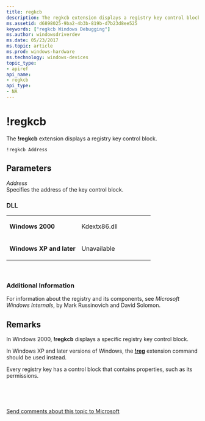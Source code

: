 ```yaml
---
title: regkcb
description: The regkcb extension displays a registry key control block.
ms.assetid: d6898025-9ba2-4b3b-819b-d7b23d8ee525
keywords: ["regkcb Windows Debugging"]
ms.author: windowsdriverdev
ms.date: 05/23/2017
ms.topic: article
ms.prod: windows-hardware
ms.technology: windows-devices
topic_type:
- apiref
api_name:
- regkcb
api_type:
- NA
---
```


# !regkcb


The **!regkcb** extension displays a registry key control block.

```
!regkcb Address 
```

## <span id="ddk__regkcb_dbg"></span><span id="DDK__REGKCB_DBG"></span>Parameters


<span id="_______Address______"></span><span id="_______address______"></span><span id="_______ADDRESS______"></span> *Address*   
Specifies the address of the key control block.

### <span id="DLL"></span><span id="dll"></span>DLL

<table>
<colgroup>
<col width="50%" />
<col width="50%" />
</colgroup>
<tbody>
<tr class="odd">
<td align="left"><p><strong>Windows 2000</strong></p></td>
<td align="left"><p>Kdextx86.dll</p></td>
</tr>
<tr class="even">
<td align="left"><p><strong>Windows XP and later</strong></p></td>
<td align="left"><p>Unavailable</p></td>
</tr>
</tbody>
</table>

 

### <span id="Additional_Information"></span><span id="additional_information"></span><span id="ADDITIONAL_INFORMATION"></span>Additional Information

For information about the registry and its components, see *Microsoft Windows Internals*, by Mark Russinovich and David Solomon.

Remarks
-------

In Windows 2000, **!regkcb** displays a specific registry key control block.

In Windows XP and later versions of Windows, the [**!reg**](-reg.md) extension command should be used instead.

Every registry key has a control block that contains properties, such as its permissions.

 

 

[Send comments about this topic to Microsoft](mailto:wsddocfb@microsoft.com?subject=Documentation%20feedback%20[debugger\debugger]:%20!regkcb%20%20RELEASE:%20%285/15/2017%29&body=%0A%0APRIVACY%20STATEMENT%0A%0AWe%20use%20your%20feedback%20to%20improve%20the%20documentation.%20We%20don't%20use%20your%20email%20address%20for%20any%20other%20purpose,%20and%20we'll%20remove%20your%20email%20address%20from%20our%20system%20after%20the%20issue%20that%20you're%20reporting%20is%20fixed.%20While%20we're%20working%20to%20fix%20this%20issue,%20we%20might%20send%20you%20an%20email%20message%20to%20ask%20for%20more%20info.%20Later,%20we%20might%20also%20send%20you%20an%20email%20message%20to%20let%20you%20know%20that%20we've%20addressed%20your%20feedback.%0A%0AFor%20more%20info%20about%20Microsoft's%20privacy%20policy,%20see%20http://privacy.microsoft.com/default.aspx. "Send comments about this topic to Microsoft")




